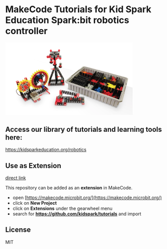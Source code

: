 # MakeCode Tutorials for Kid Spark Education Spark:bit robotics controller
<img src="https://github.com/KidSpark/tutorials/blob/master/assets/stem-pathways-lab.png?raw=true" alt="STEM Pathways Lab" width="400"/>


## Access our library of tutorials and learning tools here:
https://kidsparkeducation.org/robotics


## Use as Extension

[direct link](https://makecode.microbit.org/#tutorial:github:kidspark/tutorials/tutorial_1)

This repository can be added as an **extension** in MakeCode.

* open [https://makecode.microbit.org/](https://makecode.microbit.org/)
* click on **New Project**
* click on **Extensions** under the gearwheel menu
* search for **https://github.com/kidspark/tutorials** and import


## License

MIT
